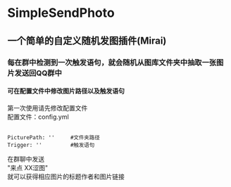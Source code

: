 # SimpleSendPhoto

## 一个简单的自定义随机发图插件(Mirai)
### 每在群中检测到一次触发语句，就会随机从图库文件夹中抽取一张图片发送回QQ群中
#### 可在配置文件中修改图片路径以及触发语句

第一次使用请先修改配置文件  
配置文件：config.yml
```

PicturePath: ''     #文件夹路径
Trigger: ''         #触发语句
```

  在群聊中发送   
"来点 XX涩图"   
就可以获得相应图片的标题作者和图片链接
